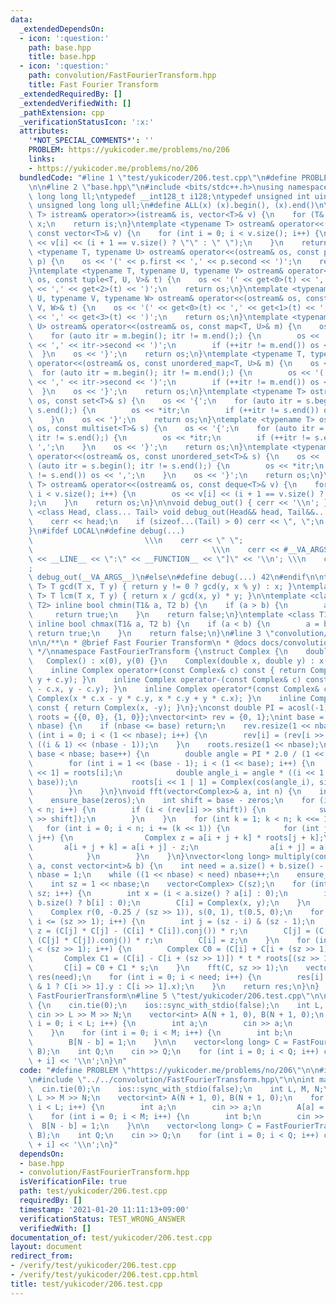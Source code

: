 ```yaml
---
data:
  _extendedDependsOn:
  - icon: ':question:'
    path: base.hpp
    title: base.hpp
  - icon: ':question:'
    path: convolution/FastFourierTransform.hpp
    title: Fast Fourier Transform
  _extendedRequiredBy: []
  _extendedVerifiedWith: []
  _pathExtension: cpp
  _verificationStatusIcon: ':x:'
  attributes:
    '*NOT_SPECIAL_COMMENTS*': ''
    PROBLEM: https://yukicoder.me/problems/no/206
    links:
    - https://yukicoder.me/problems/no/206
  bundledCode: "#line 1 \"test/yukicoder/206.test.cpp\"\n#define PROBLEM \"https://yukicoder.me/problems/no/206\"\
    \n\n#line 2 \"base.hpp\"\n#include <bits/stdc++.h>\nusing namespace std;\ntypedef\
    \ long long ll;\ntypedef __int128_t i128;\ntypedef unsigned int uint;\ntypedef\
    \ unsigned long long ull;\n#define ALL(x) (x).begin(), (x).end()\n\ntemplate <typename\
    \ T> istream& operator>>(istream& is, vector<T>& v) {\n    for (T& x : v) is >>\
    \ x;\n    return is;\n}\ntemplate <typename T> ostream& operator<<(ostream& os,\
    \ const vector<T>& v) {\n    for (int i = 0; i < v.size(); i++) {\n        os\
    \ << v[i] << (i + 1 == v.size() ? \"\" : \" \");\n    }\n    return os;\n}\ntemplate\
    \ <typename T, typename U> ostream& operator<<(ostream& os, const pair<T, U>&\
    \ p) {\n    os << '(' << p.first << ',' << p.second << ')';\n    return os;\n\
    }\ntemplate <typename T, typename U, typename V> ostream& operator<<(ostream&\
    \ os, const tuple<T, U, V>& t) {\n    os << '(' << get<0>(t) << ',' << get<1>(t)\
    \ << ',' << get<2>(t) << ')';\n    return os;\n}\ntemplate <typename T, typename\
    \ U, typename V, typename W> ostream& operator<<(ostream& os, const tuple<T, U,\
    \ V, W>& t) {\n    os << '(' << get<0>(t) << ',' << get<1>(t) << ',' << get<2>(t)\
    \ << ',' << get<3>(t) << ')';\n    return os;\n}\ntemplate <typename T, typename\
    \ U> ostream& operator<<(ostream& os, const map<T, U>& m) {\n    os << '{';\n\
    \    for (auto itr = m.begin(); itr != m.end();) {\n        os << '(' << itr->first\
    \ << ',' << itr->second << ')';\n        if (++itr != m.end()) os << ',';\n  \
    \  }\n    os << '}';\n    return os;\n}\ntemplate <typename T, typename U> ostream&\
    \ operator<<(ostream& os, const unordered_map<T, U>& m) {\n    os << '{';\n  \
    \  for (auto itr = m.begin(); itr != m.end();) {\n        os << '(' << itr->first\
    \ << ',' << itr->second << ')';\n        if (++itr != m.end()) os << ',';\n  \
    \  }\n    os << '}';\n    return os;\n}\ntemplate <typename T> ostream& operator<<(ostream&\
    \ os, const set<T>& s) {\n    os << '{';\n    for (auto itr = s.begin(); itr !=\
    \ s.end();) {\n        os << *itr;\n        if (++itr != s.end()) os << ',';\n\
    \    }\n    os << '}';\n    return os;\n}\ntemplate <typename T> ostream& operator<<(ostream&\
    \ os, const multiset<T>& s) {\n    os << '{';\n    for (auto itr = s.begin();\
    \ itr != s.end();) {\n        os << *itr;\n        if (++itr != s.end()) os <<\
    \ ',';\n    }\n    os << '}';\n    return os;\n}\ntemplate <typename T> ostream&\
    \ operator<<(ostream& os, const unordered_set<T>& s) {\n    os << '{';\n    for\
    \ (auto itr = s.begin(); itr != s.end();) {\n        os << *itr;\n        if (++itr\
    \ != s.end()) os << ',';\n    }\n    os << '}';\n    return os;\n}\ntemplate <typename\
    \ T> ostream& operator<<(ostream& os, const deque<T>& v) {\n    for (int i = 0;\
    \ i < v.size(); i++) {\n        os << v[i] << (i + 1 == v.size() ? \"\" : \" \"\
    );\n    }\n    return os;\n}\n\nvoid debug_out() { cerr << '\\n'; }\ntemplate\
    \ <class Head, class... Tail> void debug_out(Head&& head, Tail&&... tail) {\n\
    \    cerr << head;\n    if (sizeof...(Tail) > 0) cerr << \", \";\n    debug_out(move(tail)...);\n\
    }\n#ifdef LOCAL\n#define debug(...)                                          \
    \                         \\\n    cerr << \" \";                             \
    \                                        \\\n    cerr << #__VA_ARGS__ << \" :[\"\
    \ << __LINE__ << \":\" << __FUNCTION__ << \"]\" << '\\n'; \\\n    cerr << \" \"\
    ;                                                                     \\\n   \
    \ debug_out(__VA_ARGS__)\n#else\n#define debug(...) 42\n#endif\n\ntemplate <typename\
    \ T> T gcd(T x, T y) { return y != 0 ? gcd(y, x % y) : x; }\ntemplate <typename\
    \ T> T lcm(T x, T y) { return x / gcd(x, y) * y; }\n\ntemplate <class T1, class\
    \ T2> inline bool chmin(T1& a, T2 b) {\n    if (a > b) {\n        a = b;\n   \
    \     return true;\n    }\n    return false;\n}\ntemplate <class T1, class T2>\
    \ inline bool chmax(T1& a, T2 b) {\n    if (a < b) {\n        a = b;\n       \
    \ return true;\n    }\n    return false;\n}\n#line 3 \"convolution/FastFourierTransform.hpp\"\
    \n\n/**\n * @brief Fast Fourier Transform\n * @docs docs/convolution/FastFourierTransform.md\n\
    \ */\nnamespace FastFourierTransform {\nstruct Complex {\n    double x, y;\n \
    \   Complex() : x(0), y(0) {}\n    Complex(double x, double y) : x(x), y(y) {}\n\
    \    inline Complex operator+(const Complex& c) const { return Complex(x + c.x,\
    \ y + c.y); }\n    inline Complex operator-(const Complex& c) const { return Complex(x\
    \ - c.x, y - c.y); }\n    inline Complex operator*(const Complex& c) const { return\
    \ Complex(x * c.x - y * c.y, x * c.y + y * c.x); }\n    inline Complex conj()\
    \ const { return Complex(x, -y); }\n};\nconst double PI = acosl(-1);\nvector<Complex>\
    \ roots = {{0, 0}, {1, 0}};\nvector<int> rev = {0, 1};\nint base = 1;\nvoid ensure_base(int\
    \ nbase) {\n    if (nbase <= base) return;\n    rev.resize(1 << nbase);\n    for\
    \ (int i = 0; i < (1 << nbase); i++) {\n        rev[i] = (rev[i >> 1] >> 1) |\
    \ ((i & 1) << (nbase - 1));\n    }\n    roots.resize(1 << nbase);\n    for (;\
    \ base < nbase; base++) {\n        double angle = PI * 2.0 / (1 << (base + 1));\n\
    \        for (int i = 1 << (base - 1); i < (1 << base); i++) {\n            roots[i\
    \ << 1] = roots[i];\n            double angle_i = angle * ((i << 1 | 1) - (1 <<\
    \ base));\n            roots[i << 1 | 1] = Complex(cos(angle_i), sin(angle_i));\n\
    \        }\n    }\n}\nvoid fft(vector<Complex>& a, int n) {\n    int zeros = __builtin_ctz(n);\n\
    \    ensure_base(zeros);\n    int shift = base - zeros;\n    for (int i = 0; i\
    \ < n; i++) {\n        if (i < (rev[i] >> shift)) {\n            swap(a[i], a[rev[i]\
    \ >> shift]);\n        }\n    }\n    for (int k = 1; k < n; k <<= 1) {\n     \
    \   for (int i = 0; i < n; i += (k << 1)) {\n            for (int j = 0; j < k;\
    \ j++) {\n                Complex z = a[i + j + k] * roots[j + k];\n         \
    \       a[i + j + k] = a[i + j] - z;\n                a[i + j] = a[i + j] + z;\n\
    \            }\n        }\n    }\n}\nvector<long long> multiply(const vector<int>&\
    \ a, const vector<int>& b) {\n    int need = a.size() + b.size() - 1;\n    int\
    \ nbase = 1;\n    while ((1 << nbase) < need) nbase++;\n    ensure_base(nbase);\n\
    \    int sz = 1 << nbase;\n    vector<Complex> C(sz);\n    for (int i = 0; i <\
    \ sz; i++) {\n        int x = (i < a.size() ? a[i] : 0);\n        int y = (i <\
    \ b.size() ? b[i] : 0);\n        C[i] = Complex(x, y);\n    }\n    fft(C, sz);\n\
    \    Complex r(0, -0.25 / (sz >> 1)), s(0, 1), t(0.5, 0);\n    for (int i = 0;\
    \ i <= (sz >> 1); i++) {\n        int j = (sz - i) & (sz - 1);\n        Complex\
    \ z = (C[j] * C[j] - (C[i] * C[i]).conj()) * r;\n        C[j] = (C[i] * C[i] -\
    \ (C[j] * C[j]).conj()) * r;\n        C[i] = z;\n    }\n    for (int i = 0; i\
    \ < (sz >> 1); i++) {\n        Complex C0 = (C[i] + C[i + (sz >> 1)]) * t;\n \
    \       Complex C1 = (C[i] - C[i + (sz >> 1)]) * t * roots[(sz >> 1) + i];\n \
    \       C[i] = C0 + C1 * s;\n    }\n    fft(C, sz >> 1);\n    vector<long long>\
    \ res(need);\n    for (int i = 0; i < need; i++) {\n        res[i] = llround(i\
    \ & 1 ? C[i >> 1].y : C[i >> 1].x);\n    }\n    return res;\n}\n}  // namespace\
    \ FastFourierTransform\n#line 5 \"test/yukicoder/206.test.cpp\"\n\nint main()\
    \ {\n    cin.tie(0);\n    ios::sync_with_stdio(false);\n    int L, M, N;\n   \
    \ cin >> L >> M >> N;\n    vector<int> A(N + 1, 0), B(N + 1, 0);\n    for (int\
    \ i = 0; i < L; i++) {\n        int a;\n        cin >> a;\n        A[a] = 1;\n\
    \    }\n    for (int i = 0; i < M; i++) {\n        int b;\n        cin >> b;\n\
    \        B[N - b] = 1;\n    }\n\n    vector<long long> C = FastFourierTransform::multiply(A,\
    \ B);\n    int Q;\n    cin >> Q;\n    for (int i = 0; i < Q; i++) cout << C[N\
    \ + i] << '\\n';\n}\n"
  code: "#define PROBLEM \"https://yukicoder.me/problems/no/206\"\n\n#include \"../../base.hpp\"\
    \n#include \"../../convolution/FastFourierTransform.hpp\"\n\nint main() {\n  \
    \  cin.tie(0);\n    ios::sync_with_stdio(false);\n    int L, M, N;\n    cin >>\
    \ L >> M >> N;\n    vector<int> A(N + 1, 0), B(N + 1, 0);\n    for (int i = 0;\
    \ i < L; i++) {\n        int a;\n        cin >> a;\n        A[a] = 1;\n    }\n\
    \    for (int i = 0; i < M; i++) {\n        int b;\n        cin >> b;\n      \
    \  B[N - b] = 1;\n    }\n\n    vector<long long> C = FastFourierTransform::multiply(A,\
    \ B);\n    int Q;\n    cin >> Q;\n    for (int i = 0; i < Q; i++) cout << C[N\
    \ + i] << '\\n';\n}"
  dependsOn:
  - base.hpp
  - convolution/FastFourierTransform.hpp
  isVerificationFile: true
  path: test/yukicoder/206.test.cpp
  requiredBy: []
  timestamp: '2021-01-20 11:11:13+09:00'
  verificationStatus: TEST_WRONG_ANSWER
  verifiedWith: []
documentation_of: test/yukicoder/206.test.cpp
layout: document
redirect_from:
- /verify/test/yukicoder/206.test.cpp
- /verify/test/yukicoder/206.test.cpp.html
title: test/yukicoder/206.test.cpp
---
```

